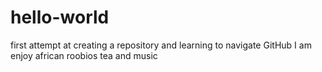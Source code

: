 # hello-world
first attempt at creating a repository and learning to navigate GitHub
I am enjoy african roobios tea and music
